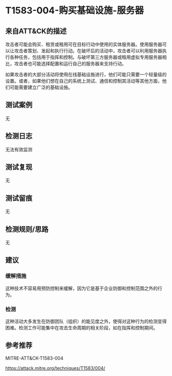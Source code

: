 # T1583-004-购买基础设施-服务器

## 来自ATT&CK的描述

攻击者可能会购买、租赁或租用可在目标行动中使用的实体服务器。使用服务器可以让攻击者策划、发起和执行行动。在破坏后的活动中，攻击者可以利用服务器执行各种任务，包括用于指挥和控制。与破坏第三方服务器或租用虚拟专用服务器相比，攻击者也可能选择配置和运行自己的服务器来支持行动。

如果攻击者的大部分活动将使用在线基础设施进行，他们可能只需要一个轻量级的设置。或者，如果他们想在自己的系统上测试、通信和控制其活动等其他方面，他们可能需要建立广泛的基础设施。

## 测试案例

无

## 检测日志

无法有效监测

## 测试复现

无

## 测试留痕

无

## 检测规则/思路

无

## 建议

### 缓解措施

这种技术不容易用预防控制来缓解，因为它是基于企业防御和控制范围之外的行为。

### 检测

这种活动大多发生在防御团队（组织）的能见度之外，使得对这种行为的检测变得困难。检测工作可能集中在攻击生命周期的相关阶段，如在指挥和控制期间。

## 参考推荐

MITRE-ATT&CK-T1583-004

<https://attack.mitre.org/techniques/T1583/004/>
